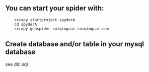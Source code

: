 ## You can start your spider with:

```
    scrapy startproject spyderA
    cd spyderA
    scrapy genspider cuiqingcai cuiqingcai.com
```

## Create database and/or table in your mysql database

see ddl.sql

